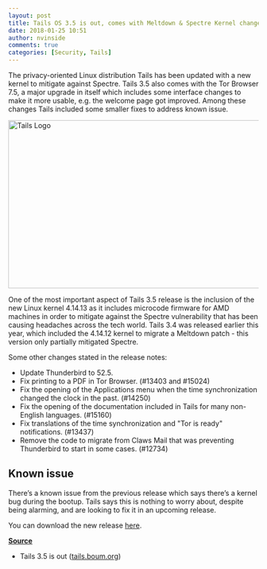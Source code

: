 ```yaml
---
layout: post
title: Tails OS 3.5 is out, comes with Meltdown & Spectre Kernel changes
date: 2018-01-25 10:51
author: nvinside
comments: true
categories: [Security, Tails]
---
```

The privacy-oriented Linux distribution Tails has been updated with a new kernel to mitigate against Spectre. Tails 3.5 also comes with the Tor Browser 7.5, a major upgrade in itself which includes some interface changes to make it more usable, e.g. the welcome page got improved. Among these changes Tails included some smaller fixes to address known issue.

<img class="  wp-image-2252 aligncenter" src="https://chefkochblog.files.wordpress.com/2018/01/tails-logo.jpg" alt="Tails Logo" width="528" height="338" />

<!--more-->

One of the most important aspect of Tails 3.5 release is the inclusion of the new Linux kernel 4.14.13 as it includes microcode firmware for AMD machines in order to mitigate against the Spectre vulnerability that has been causing headaches across the tech world. Tails 3.4 was released earlier this year, which included the 4.14.12 kernel to migrate a Meltdown patch - this version only partially mitigated Spectre.

Some other changes stated in the release notes:

<ul>
    <li>Update Thunderbird to 52.5.</li>
    <li>Fix printing to a PDF in Tor Browser. (#13403 and #15024)</li>
    <li>Fix the opening of the Applications menu when the time synchronization changed the clock in the past. (#14250)</li>
    <li>Fix the opening of the documentation included in Tails for many non-English languages. (#15160)</li>
    <li>Fix translations of the time synchronization and "Tor is ready" notifications. (#13437)</li>
    <li>Remove the code to migrate from Claws Mail that was preventing Thunderbird to start in some cases. (#12734)</li>
</ul>

<h2>Known issue</h2>

There’s a known issue from the previous release which says there’s a kernel bug during the bootup. Tails says this is nothing to worry about, despite being alarming, and are looking to fix it in an upcoming release.

You can download the new release <a href="https://tails.boum.org/install/download/index.en.html">here</a>.

<span style="text-decoration:underline;"><strong>Source</strong></span>

<ul>
    <li><span class="title"> Tails 3.5 is out (<a href="https://tails.boum.org/news/version_3.5/index.en.html">tails.boum.org</a>)</span></li>
</ul>

